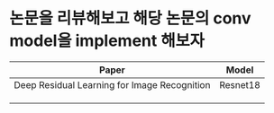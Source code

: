 
# 논문을 리뷰해보고 해당 논문의 conv model을 implement 해보자
|Paper|Model|
|---|---|
|Deep Residual Learning for Image Recognition|Resnet18|
|||
|||
|||
